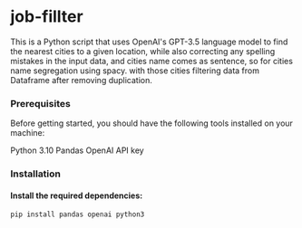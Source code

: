 # job-fillter

This is a Python script that uses OpenAI's GPT-3.5 language model to find the nearest cities to a given location, while also correcting any spelling mistakes in the input data, and cities name comes as sentence, so for cities name segregation using spacy. with those cities filtering data from Dataframe after removing duplication.

### Prerequisites
Before getting started, you should have the following tools installed on your machine:

Python 3.10
Pandas
OpenAI API key

### Installation

#### Install the required dependencies:
```pip install pandas openai python3```

